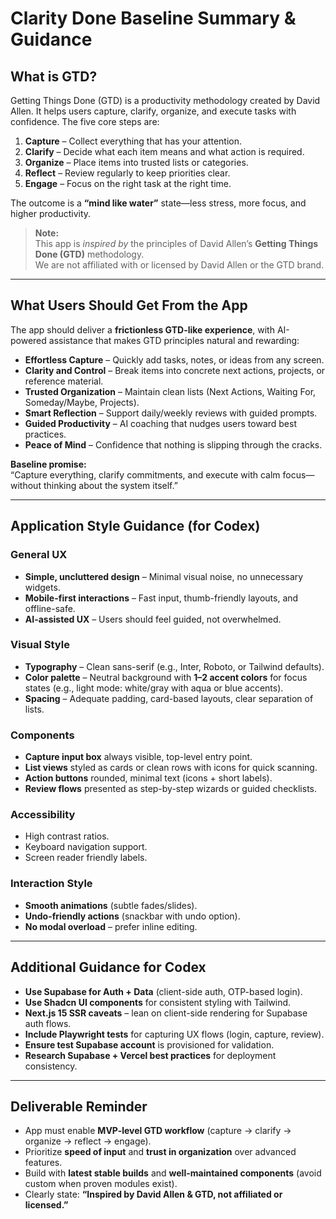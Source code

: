# Clarity Done Baseline Summary & Guidance

## What is GTD?

Getting Things Done (GTD) is a productivity methodology created by David Allen. It helps users capture, clarify, organize, and execute tasks with confidence. The five core steps are:

1. **Capture** – Collect everything that has your attention.
2. **Clarify** – Decide what each item means and what action is required.
3. **Organize** – Place items into trusted lists or categories.
4. **Reflect** – Review regularly to keep priorities clear.
5. **Engage** – Focus on the right task at the right time.

The outcome is a **“mind like water”** state—less stress, more focus, and higher productivity.

> **Note:**  
> This app is _inspired by_ the principles of David Allen’s **Getting Things Done (GTD)** methodology.  
> We are not affiliated with or licensed by David Allen or the GTD brand.

---

## What Users Should Get From the App

The app should deliver a **frictionless GTD-like experience**, with AI-powered assistance that makes GTD principles natural and rewarding:

- **Effortless Capture** – Quickly add tasks, notes, or ideas from any screen.
- **Clarity and Control** – Break items into concrete next actions, projects, or reference material.
- **Trusted Organization** – Maintain clean lists (Next Actions, Waiting For, Someday/Maybe, Projects).
- **Smart Reflection** – Support daily/weekly reviews with guided prompts.
- **Guided Productivity** – AI coaching that nudges users toward best practices.
- **Peace of Mind** – Confidence that nothing is slipping through the cracks.

**Baseline promise:**  
“Capture everything, clarify commitments, and execute with calm focus—without thinking about the system itself.”

---

## Application Style Guidance (for Codex)

### General UX

- **Simple, uncluttered design** – Minimal visual noise, no unnecessary widgets.
- **Mobile-first interactions** – Fast input, thumb-friendly layouts, and offline-safe.
- **AI-assisted UX** – Users should feel guided, not overwhelmed.

### Visual Style

- **Typography** – Clean sans-serif (e.g., Inter, Roboto, or Tailwind defaults).
- **Color palette** – Neutral background with **1–2 accent colors** for focus states (e.g., light mode: white/gray with aqua or blue accents).
- **Spacing** – Adequate padding, card-based layouts, clear separation of lists.

### Components

- **Capture input box** always visible, top-level entry point.
- **List views** styled as cards or clean rows with icons for quick scanning.
- **Action buttons** rounded, minimal text (icons + short labels).
- **Review flows** presented as step-by-step wizards or guided checklists.

### Accessibility

- High contrast ratios.
- Keyboard navigation support.
- Screen reader friendly labels.

### Interaction Style

- **Smooth animations** (subtle fades/slides).
- **Undo-friendly actions** (snackbar with undo option).
- **No modal overload** – prefer inline editing.

---

## Additional Guidance for Codex

- **Use Supabase for Auth + Data** (client-side auth, OTP-based login).
- **Use Shadcn UI components** for consistent styling with Tailwind.
- **Next.js 15 SSR caveats** – lean on client-side rendering for Supabase auth flows.
- **Include Playwright tests** for capturing UX flows (login, capture, review).
- **Ensure test Supabase account** is provisioned for validation.
- **Research Supabase + Vercel best practices** for deployment consistency.

---

## Deliverable Reminder

- App must enable **MVP-level GTD workflow** (capture → clarify → organize → reflect → engage).
- Prioritize **speed of input** and **trust in organization** over advanced features.
- Build with **latest stable builds** and **well-maintained components** (avoid custom when proven modules exist).
- Clearly state: **“Inspired by David Allen & GTD, not affiliated or licensed.”**
